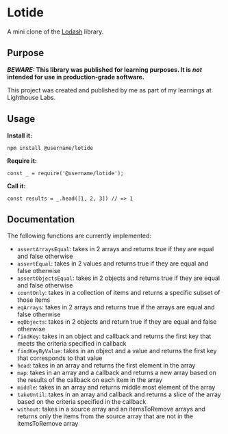 # Lotide

A mini clone of the [Lodash](https://lodash.com) library.

## Purpose

**_BEWARE:_ This library was published for learning purposes. It is _not_ intended for use in production-grade software.**

This project was created and published by me as part of my learnings at Lighthouse Labs. 

## Usage

**Install it:**

`npm install @username/lotide`

**Require it:**

`const _ = require('@username/lotide');`

**Call it:**

`const results = _.head([1, 2, 3]) // => 1`

## Documentation

The following functions are currently implemented:

* `assertArraysEqual`: takes in 2 arrays and returns true if they are equal and false otherwise
* `assertEqual`: takes in 2 values and returns true if they are equal and false otherwise
* `assertObjectsEqual`: takes in 2 objects and returns true if they are equal and false otherwise
* `countOnly`: takes in a collection of items and returns a specific subset of those items
* `eqArrays`: takes in 2 arrays and returns true if the arrays are equal and false otherwise
* `eqObjects`: takes in 2 objects and return true if they are equal and false otherwise
* `findKey`: takes in an object and callback and returns the first key that meets the criteria specified in callback
* `findKeyByValue`: takes in an object and a value and returns the first key that corresponds to that value
* `head`: takes in an array and returns the first element in the array
* `map`: takes in an array and a callback and returns a new array based on the results of the callback on each item in the array
* `middle`: takes in an array and returns middle most element of the array
* `takeUntil`: takes in an array and callback and returns a slice of the array based on the criteria specified in the callback
* `without`: takes in a source array and an itemsToRemove arrays and returns only the items from the source array that are not in the itemsToRemove array